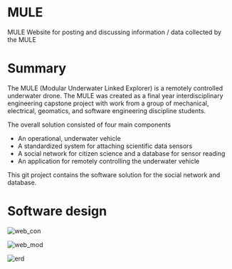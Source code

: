 # MULE
MULE Website for posting and discussing information / data collected by the MULE

# Summary
The MULE (Modular Underwater Linked Explorer) is a remotely controlled underwater drone. The MULE was created as a final year interdisciplinary engineering capstone project with work from a group of mechanical, electrical, geomatics, and software engineering discipline students.

The overall solution consisted of four main components
- An operational, underwater vehicle
- A standardized system for attaching scientific data sensors
- A social network for citizen science and a database for sensor reading
- An application for remotely controlling the underwater vehicle

This git project contains the software solution for the social network and database.

# Software design
![web_con](https://user-images.githubusercontent.com/9398767/44621922-2e359d00-a86c-11e8-9fb8-8569b8bae0d5.png)

![web_mod](https://user-images.githubusercontent.com/9398767/44621927-3392e780-a86c-11e8-94dc-0c60ad764b10.png)

![erd](https://user-images.githubusercontent.com/9398767/44621928-38f03200-a86c-11e8-92c9-a090ef7a477a.png)
